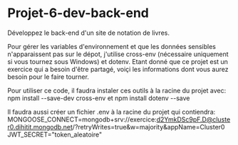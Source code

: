 # Projet-6-dev-back-end
Développez le back-end d'un site de notation de livres.

Pour gérer les variables d'environnement et que les données sensibles n'apparaissent pas sur le dépot, j'utilise cross-env (nécessaire uniquement si vous tournez sous Windows) et dotenv. Etant donné que ce projet est un exercice qui a besoin d'être partagé, voiçi les informations dont vous aurez besoin pour le faire tourner.

Pour utiliser ce code, il faudra instaler ces outils à la racine du projet avec:
  npm install --save-dev cross-env
  et
  npm install dotenv --save
  
Il faudra aussi créer un fichier .env à la racine du projet qui contiendra:
MONGOOSE_CONNECT=mongodb+srv://exercice:d2YmkDSc9pF.D@cluster0.dihitit.mongodb.net/?retryWrites=true&w=majority&appName=Cluster0
JWT_SECRET="token_aleatoire"